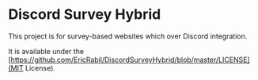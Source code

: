 # Discord Survey Hybrid

This project is for survey-based websites which over Discord integration.

It is available under the [https://github.com/EricRabil/DiscordSurveyHybrid/blob/master/LICENSE](MIT License).
